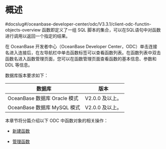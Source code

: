 概述 
=======================
#docslug#/oceanbase-developer-center/odc/V3.3.1/client-odc-functin-objects-overview
函数即定义了一组 SQL 脚本的集合，可以在SQL语句中对函数进行调用以返回一个指定的结果。

在 OceanBase 开发者中心（OceanBase Developer Center，ODC）单击连接名进入连接后，在左导航栏中单击函数标签可以查看函数列表。在函数列表中双击函数名进入函数管理页面，您可以在函数管理页面查看函数的基本信息、参数和 DDL 等信息。

数据库版本要求如下：


|           数据库           |     版本      |
|-------------------------|-------------|
| OceanBase 数据库 Oracle 模式 | V2.0.0 及以上。 |
| OceanBase 数据库 MySQL 模式  | V2.0.0 及以上。 |



本章节将分篇介绍以下 ODC 中函数对象的相关操作：

* [新建函数](../3.client-odc-function-objects/2.client-odc-create-a-function.md)

  

* [管理函数](../3.client-odc-function-objects/3.client-odc-manage-functions.md)

  



